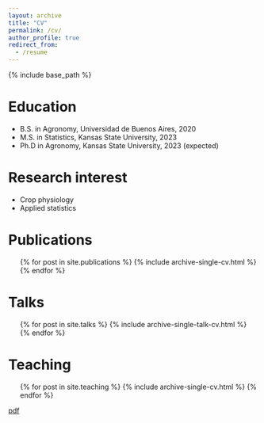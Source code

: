 ```yaml
---
layout: archive
title: "CV"
permalink: /cv/
author_profile: true
redirect_from:
  - /resume
---
```


{% include base_path %}

Education
======
* B.S. in Agronomy, Universidad de Buenos Aires, 2020
* M.S. in Statistics, Kansas State University, 2023
* Ph.D in Agronomy, Kansas State University, 2023 (expected)

Research interest
======
* Crop physiology
* Applied statistics

Publications
======
  <ul>{% for post in site.publications %}
    {% include archive-single-cv.html %}
  {% endfor %}</ul>
  
Talks
======
  <ul>{% for post in site.talks %}
    {% include archive-single-talk-cv.html %}
  {% endfor %}</ul>
  
Teaching
======
  <ul>{% for post in site.teaching %}
    {% include archive-single-cv.html %}
  {% endfor %}</ul>
 
 

[pdf](/Lacasa_march23.pdf)


